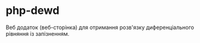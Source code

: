php-dewd
========
Веб додаток (веб-сторінка) для отримання розв'язку диференціального рівняння із запізненням.
